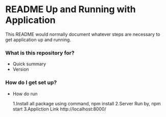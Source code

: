 # README Up and Running with Application #

This README would normally document whatever steps are necessary to get application up and running.

### What is this repository for? ###

* Quick summary
* Version

### How do I get set up? ###
* How do run

	1.Install all package using command,
		npm install 
	2.Server Run by,
		npm start
	3.Appliction Link
		http://localhost:8000/
